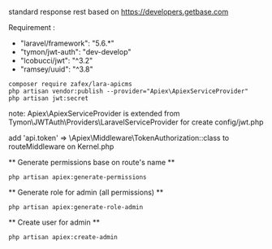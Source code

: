standard response rest based on https://developers.getbase.com

Requirement :
- "laravel/framework": "5.6.*"
- "tymon/jwt-auth": "dev-develop"
- "lcobucci/jwt": "^3.2"
- "ramsey/uuid": "^3.8"


```
composer require zafex/lara-apicms
php artisan vendor:publish --provider="Apiex\ApiexServiceProvider"
php artisan jwt:secret
```
note: Apiex\ApiexServiceProvider is extended from Tymon\JWTAuth\Providers\LaravelServiceProvider for create config/jwt.php

add 'api.token' => \Apiex\Middleware\TokenAuthorization::class to routeMiddleware on Kernel.php


** Generate permissions base on route's name **
```
php artisan apiex:generate-permissions
```

** Generate role for admin (all permissions) **
```
php artisan apiex:generate-role-admin
```

** Create user for admin **
```
php artisan apiex:create-admin
```